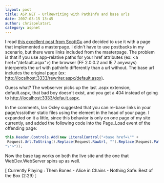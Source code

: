 ```yaml
---
layout: post
title: ASP.NET - UrlRewriting with PathInfo and base urls
date: 2007-03-15 13:45
author: chrispelatari
category: aspnet
---
```


I read [this
excellent post from ScottGu](http://weblogs.asp.net/scottgu/archive/2007/02/26/tip-trick-url-rewriting-with-asp-net.aspx) and decided to use it with a page that
implemented a masterpage. I didn't have to use postbacks in my scenario, but
there were links included from the masterpage. The problem is that if you use
app-relative paths for your href attributes (ex: &lt;a href="/default.aspx"&gt;)
the browser (FF 2.0.0.2 and IE 7 anyways) interperets the url with pathinfo
differently than a url without. The base url includes the original page (ex: [http://localhost:3333/rewriter.aspx/default.aspx](http://localhost:3333/rewriter.aspx/default.aspx)).

Guess what? The webserver picks up the last .aspx extension,
default.aspx, that bad boy doesn't exist, and you get a 404 instead of
going to [http://localhost:3333/default.aspx](http://localhost:3333/rewriter.aspx/default.aspx).

In the comments, Ian Oxley suggested that you can re-base links in your
page/css/other static files using the <base> element in the head of your
page. I expanded on it a little, since this behavior is only on one page of my
site currently, and added the following code into the Page_Load event of the
offending page:

```csharp
this.Header.Controls.Add(new LiteralControl("<base href=\"" +
 Request.Url.ToString().Replace(Request.RawUrl, "").Replace(Request.PathInfo, "") +
"\">"));
```

Now the base tag works on both the live site and the one that
WebDev.WebServer spins up as well.

[ Currently Playing : Them Bones - Alice in Chains - Nothing
Safe: Best of the Box (2:29) ]
